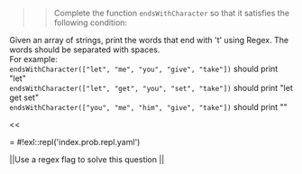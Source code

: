 >>Complete the function <code>endsWithCharacter</code> so that it satisfies the following condition:
<p>Given an array of strings, print the words that end with 't' using Regex. The words should be separated with spaces.<br/>
For example:<br/>
<code>endsWithCharacter(["let", "me", "you", "give", "take"])</code> should print "let"<br/>
<code>endsWithCharacter(["let", "get", "you", "set", "take"])</code> should print "let get set"<br/>
<code>endsWithCharacter(["you", "me", "him", "give", "take"])</code> should print ""</p><<

= #!exl::repl('index.prob.repl.yaml')

||Use a regex flag to solve this question ||